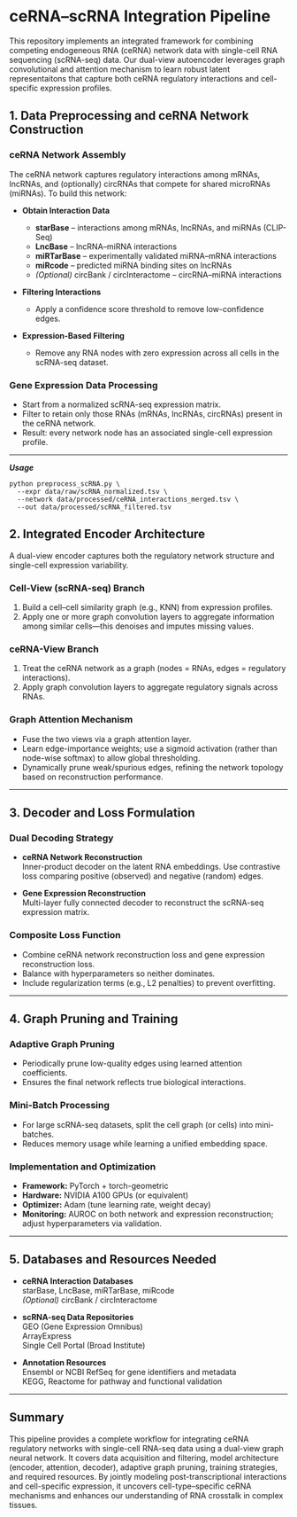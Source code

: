 # ceRNA–scRNA Integration Pipeline

This repository implements an integrated framework for combining competing endogeneous RNA (ceRNA) network data with single-cell RNA sequencing (scRNA-seq) data.  Our dual-view autoencoder leverages graph convolutional and attention mechanism to learn robust latent representaitons that capture both ceRNA regulatory interactions and cell-specific expression profiles.



## 1. Data Preprocessing and ceRNA Network Construction

### ceRNA Network Assembly
The ceRNA network captures regulatory interactions among mRNAs, lncRNAs, and (optionally) circRNAs that compete for shared microRNAs (miRNAs). To build this network:

- **Obtain Interaction Data**  
  - **starBase** – interactions among mRNAs, lncRNAs, and miRNAs (CLIP-Seq)  
  - **LncBase** – lncRNA–miRNA interactions  
  - **miRTarBase** – experimentally validated miRNA–mRNA interactions  
  - **miRcode** – predicted miRNA binding sites on lncRNAs  
  - *(Optional)* circBank / circInteractome – circRNA–miRNA interactions

- **Filtering Interactions**  
  - Apply a confidence score threshold to remove low-confidence edges.

- **Expression-Based Filtering**  
  - Remove any RNA nodes with zero expression across all cells in the scRNA-seq dataset.

### Gene Expression Data Processing
- Start from a normalized scRNA-seq expression matrix.
- Filter to retain only those RNAs (mRNAs, lncRNAs, circRNAs) present in the ceRNA network.
- Result: every network node has an associated single-cell expression profile.

---
***Usage***

```
python preprocess_scRNA.py \
  --expr data/raw/scRNA_normalized.tsv \
  --network data/processed/ceRNA_interactions_merged.tsv \
  --out data/processed/scRNA_filtered.tsv
```
## 2. Integrated Encoder Architecture

A dual-view encoder captures both the regulatory network structure and single-cell expression variability.

### Cell-View (scRNA-seq) Branch
1. Build a cell–cell similarity graph (e.g., KNN) from expression profiles.  
2. Apply one or more graph convolution layers to aggregate information among similar cells—this denoises and imputes missing values.

### ceRNA-View Branch
1. Treat the ceRNA network as a graph (nodes = RNAs, edges = regulatory interactions).  
2. Apply graph convolution layers to aggregate regulatory signals across RNAs.

### Graph Attention Mechanism
- Fuse the two views via a graph attention layer.  
- Learn edge-importance weights; use a sigmoid activation (rather than node-wise softmax) to allow global thresholding.  
- Dynamically prune weak/spurious edges, refining the network topology based on reconstruction performance.

---

## 3. Decoder and Loss Formulation

### Dual Decoding Strategy
- **ceRNA Network Reconstruction**  
  Inner-product decoder on the latent RNA embeddings. Use contrastive loss comparing positive (observed) and negative (random) edges.

- **Gene Expression Reconstruction**  
  Multi-layer fully connected decoder to reconstruct the scRNA-seq expression matrix.

### Composite Loss Function
- Combine ceRNA network reconstruction loss and gene expression reconstruction loss.  
- Balance with hyperparameters so neither dominates.  
- Include regularization terms (e.g., L2 penalties) to prevent overfitting.

---

## 4. Graph Pruning and Training

### Adaptive Graph Pruning
- Periodically prune low-quality edges using learned attention coefficients.  
- Ensures the final network reflects true biological interactions.

### Mini-Batch Processing
- For large scRNA-seq datasets, split the cell graph (or cells) into mini-batches.  
- Reduces memory usage while learning a unified embedding space.

### Implementation and Optimization
- **Framework:** PyTorch + torch-geometric  
- **Hardware:** NVIDIA A100 GPUs (or equivalent)  
- **Optimizer:** Adam (tune learning rate, weight decay)  
- **Monitoring:** AUROC on both network and expression reconstruction; adjust hyperparameters via validation.

---

## 5. Databases and Resources Needed

- **ceRNA Interaction Databases**  
  starBase, LncBase, miRTarBase, miRcode  
  *(Optional)* circBank / circInteractome

- **scRNA-seq Data Repositories**  
  GEO (Gene Expression Omnibus)  
  ArrayExpress  
  Single Cell Portal (Broad Institute)

- **Annotation Resources**  
  Ensembl or NCBI RefSeq for gene identifiers and metadata  
  KEGG, Reactome for pathway and functional validation

---

## Summary

This pipeline provides a complete workflow for integrating ceRNA regulatory networks with single-cell RNA-seq data using a dual-view graph neural network. It covers data acquisition and filtering, model architecture (encoder, attention, decoder), adaptive graph pruning, training strategies, and required resources. By jointly modeling post-transcriptional interactions and cell-specific expression, it uncovers cell-type–specific ceRNA mechanisms and enhances our understanding of RNA crosstalk in complex tissues.  
